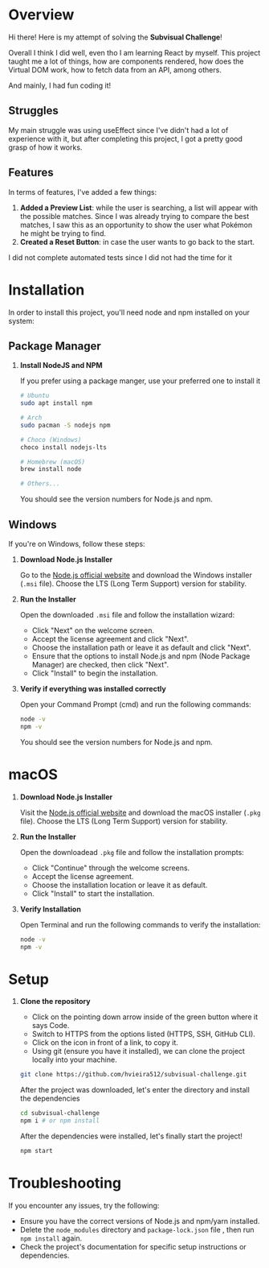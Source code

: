 # Overview

Hi there! Here is my attempt of solving the **Subvisual Challenge**!

Overall I think I did well, even tho I am learning React by myself.
This project taught me a lot of things, how are components rendered, how does the Virtual DOM work, how to fetch data from an API, among others.

And mainly, I had fun coding it!

## Struggles
My main struggle was using useEffect since I've didn't had a lot of experience with it, but after completing this project, I got a pretty good grasp of how it works.

## Features
In terms of features, I've added a few things:

1. **Added a Preview List**: while the user is searching, a list will appear with the possible matches. Since I was already trying to compare the best matches, I saw this as an opportunity to show the user what Pokémon he might be trying to find.
2. **Created a Reset Button**: in case the user wants to go back to the start.

I did not complete automated tests since I did not had the time for it

# Installation

In order to install this project, you'll need node and npm installed on your system:


## Package Manager

1. **Install NodeJS and NPM**

   If you prefer using a package manger, use your preferred one to install it

   ```bash
   # Ubuntu
   sudo apt install npm

   # Arch
   sudo pacman -S nodejs npm

   # Choco (Windows)
   choco install nodejs-lts

   # Homebrew (macOS)
   brew install node
   
   # Others...
   ```

   You should see the version numbers for Node.js and npm.

## Windows

If you're on Windows, follow these steps:

1. **Download Node.js Installer**

   Go to the [Node.js official website](https://nodejs.org/) and download the Windows installer (`.msi` file). Choose the LTS (Long Term Support) version for stability.

2. **Run the Installer**

   Open the downloaded `.msi` file and follow the installation wizard:
   
   - Click "Next" on the welcome screen.
   - Accept the license agreement and click "Next".
   - Choose the installation path or leave it as default and click "Next".
   - Ensure that the options to install Node.js and npm (Node Package Manager) are checked, then click "Next".
   - Click "Install" to begin the installation.

3. **Verify if everything was installed correctly**

    Open your Command Prompt (cmd) and run the following commands:

    ```bash
    node -v
    npm -v
    ```

    You should see the version numbers for Node.js and npm.

# macOS

1. **Download Node.js Installer**

   Visit the [Node.js official website](https://nodejs.org/) and download the macOS installer (`.pkg` file). Choose the LTS (Long Term Support) version for stability.

2. **Run the Installer**

   Open the downloadead `.pkg` file and follow the installation prompts:

   - Click "Continue" through the welcome screens.
   - Accept the license agreement.
   - Choose the installation location or leave it as default.
   - Click "Install" to start the installation.

3. **Verify Installation**

   Open Terminal and run the following commands to verify the installation:

   ```bash
   node -v
   npm -v
   ```

# Setup

1. **Clone the repository**

   - Click on the pointing down arrow inside of the green button where it says Code.
   - Switch to HTTPS from the options listed (HTTPS, SSH, GitHub CLI).
   - Click on the icon in front of a link, to copy it.
   - Using git (ensure you have it installed), we can clone the project locally into your machine.

   ```bash
   git clone https://github.com/hvieira512/subvisual-challenge.git
   ```

   After the project was downloaded, let's enter the directory and install the dependencies

   ```bash
   cd subvisual-challenge
   npm i # or npm install
   ```
   
   After the dependencies were installed, let's finally start the project!

   ```bash
   npm start
   ```

# Troubleshooting
If you encounter any issues, try the following:

- Ensure you have the correct versions of Node.js and npm/yarn installed.
- Delete the `node_modules` directory and `package-lock.json` file , then run `npm install` again.
- Check the project's documentation for specific setup instructions or dependencies.
